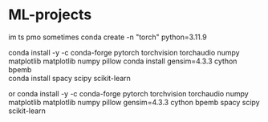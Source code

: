 # ML-projects

im ts pmo sometimes
conda create -n "torch" python=3.11.9

conda install -y -c conda-forge pytorch torchvision torchaudio numpy matplotlib matplotlib numpy pillow
conda install gensim=4.3.3 cython bpemb  
conda install spacy scipy scikit-learn

or 
conda install -y -c conda-forge pytorch torchvision torchaudio numpy matplotlib matplotlib numpy pillow gensim=4.3.3 cython bpemb spacy scipy scikit-learn